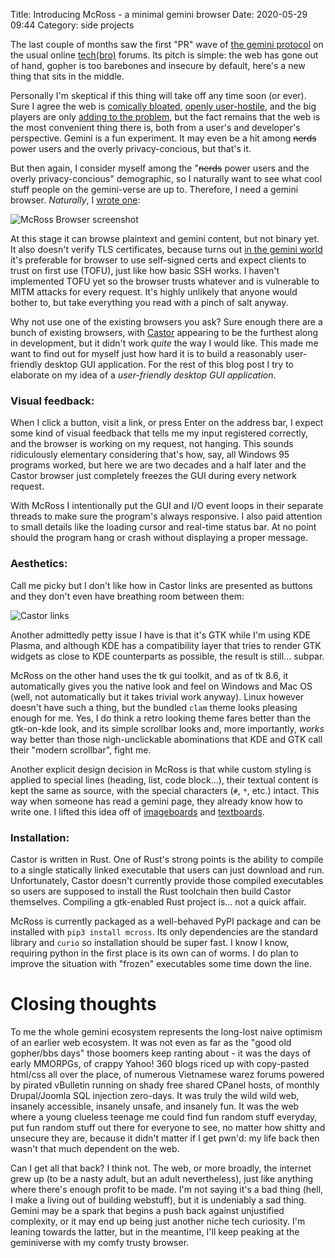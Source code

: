 Title: Introducing McRoss - a minimal gemini browser
Date: 2020-05-29 09:44
Category: side projects


The last couple of months saw the first "PR" wave of [the gemini protocol][1]
on the usual online [tech][2][(bro)][3] forums. Its pitch is simple: the web
has gone out of hand, gopher is too barebones and insecure by default, here's a
new thing that sits in the middle.

Personally I'm skeptical if this thing will take off any time soon (or ever).
Sure I agree the web is [comically bloated][4], [openly user-hostile][5], and
the big players are only [adding to the problem][7], but the fact remains that
the web is the most convenient thing there is, both from a user's and
developer's perspective. Gemini is a fun experiment. It may even be a hit among
<strike>nerds</strike> power users and the overly privacy-concious, but that's
it.

But then again, I consider myself among the "<strike>nerds</strike> power users
and the overly privacy-concious" demographic, so I naturally want to see what
cool stuff people on the gemini-verse are up to. Therefore, I need a gemini
browser. _Naturally_, I [wrote one][12]:

![McRoss Browser screenshot](/images/mcross_01_screenshot.png)

At this stage it can browse plaintext and gemini content, but not binary yet.
It also doesn't verify TLS certificates, because turns out [in the gemini
world][11] it's preferable for browser to use self-signed certs and expect
clients to trust on first use (TOFU), just like how basic SSH works. I haven't
implemented TOFU yet so the browser trusts whatever and is vulnerable to MITM
attacks for every request. It's highly unlikely that anyone would bother to,
but take everything you read with a pinch of salt anyway.

Why not use one of the existing browsers you ask? Sure enough there are a bunch
of existing browsers, with [Castor][8] appearing to be the furthest along in
development, but it didn't work _quite_ the way I would like. This made me want
to find out for myself just how hard it is to build a reasonably user-friendly
desktop GUI application. For the rest of this blog post I try to elaborate on
my idea of a _user-friendly desktop GUI application_.

### Visual feedback:

When I click a button, visit a link, or press Enter on the address bar, I
expect some kind of visual feedback that tells me my input registered
correctly, and the browser is working on my request, not hanging. This sounds
ridiculously elementary considering that's how, say, all Windows 95 programs
worked, but here we are two decades and a half later and the Castor browser
just completely freezes the GUI during every network request.

With McRoss I intentionally put the GUI and I/O event loops in their separate
threads to make sure the program's always responsive. I also paid attention to
small details like the loading cursor and real-time status bar. At no point
should the program hang or crash without displaying a proper message.

### Aesthetics:

Call me picky but I don't like how in Castor links are presented as buttons and
they don't even have breathing room between them:

![Castor links](/images/mcross_02_castor.png)

Another admittedly petty issue I have is that it's GTK while I'm using KDE
Plasma, and although KDE has a compatibility layer that tries to render GTK
widgets as close to KDE counterparts as possible, the result is still...
subpar.

McRoss on the other hand uses the tk gui toolkit, and as of tk 8.6, it
automatically gives you the native look and feel on Windows and Mac OS (well,
not automatically but it takes trivial work anyway). Linux however doesn't have
such a thing, but the bundled `clam` theme looks pleasing enough for me. Yes, I
do think a retro looking theme fares better than the gtk-on-kde look, and its
simple scrollbar looks and, more importantly, _works_ way better than those
nigh-unclickable abominations that KDE and GTK call their "modern scrollbar",
fight me.

Another explicit design decision in McRoss is that while custom styling is
applied to special lines (heading, list, code block...), their textual content
is kept the same as source, with the special characters (`#`, `*`, etc.)
intact. This way when someone has read a gemini page, they already know how to
write one. I lifted this idea off of [imageboards][9] and [textboards][10].

### Installation:

Castor is written in Rust. One of Rust's strong points is the ability to
compile to a single statically linked executable that users can just download
and run. Unfortunately, Castor doesn't currently provide those compiled
executables so users are supposed to install the Rust toolchain then build
Castor themselves. Compiling a gtk-enabled Rust project is... not a quick
affair.

McRoss is currently packaged as a well-behaved PyPI package and can be
installed with `pip3 install mcross`. Its only dependencies are the standard
library and `curio` so installation should be super fast. I know I know,
requiring python in the first place is its own can of worms. I do plan to
improve the situation with "frozen" executables some time down the line.

# Closing thoughts

To me the whole gemini ecosystem represents the long-lost naive optimism of an
earlier web ecosystem. It was not even as far as the "good old
gopher/bbs days" those boomers keep ranting about - it was the days of early
MMORPGs, of crappy Yahoo! 360 blogs riced up with copy-pasted html/css all over
the place, of numerous Vietnamese warez forums powered by pirated vBulletin
running on shady free shared CPanel hosts, of monthly Drupal/Joomla SQL
injection zero-days. It was truly the wild wild web, insanely accessible,
insanely unsafe, and insanely fun. It was the web where a young clueless
teenage me could find fun random stuff everyday, put fun random stuff out
there for everyone to see, no matter how shitty and unsecure they are, because
it didn't matter if I get pwn'd: my life back then wasn't that much dependent
on the web.

Can I get all that back? I think not. The web, or more broadly, the internet
grew up (to be a nasty adult, but an adult nevertheless), just like anything
where there's enough profit to be made. I'm not saying it's a bad thing (hell,
I make a living out of building webstuff), but it is undeniably a sad thing.
Gemini may be a spark that begins a push back against unjustified complexity,
or it may end up being just another niche tech curiosity. I'm leaning towards
the latter, but in the meantime, I'll keep peaking at the geminiverse with my
comfy trusty browser.

[1]: https://gemini.circumlunar.space/
[2]: https://lobste.rs/s/79pu7o/gemini_protocol_inbetween_gopher_web
[3]: https://news.ycombinator.com/item?id=23042424
[4]: https://idlewords.com/talks/website_obesity.htm
[5]: https://neustadt.fr/essays/against-a-user-hostile-web/
[6]: https://www.theverge.com/2019/11/20/20974832/facebook-google-surveillance-data-assault-privacy-amnesty-international
[7]: https://developers.google.com/amp
[8]: https://sr.ht/~julienxx/Castor/
[9]: https://4chan.org/
[10]: https://textboard.org/
[11]: https://todo.sr.ht/~nhanb/mcross/1
[12]: https://sr.ht/~nhanb/mcross/
